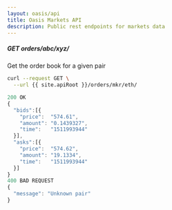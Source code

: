 ```yaml
---
layout: oasis/api
title: Oasis Markets API
description: Public rest endpoints for markets data
---
```


##### GET orders/abc/xyz/

Get the order book for a given pair

```bash
curl --request GET \
  --url {{ site.apiRoot }}/orders/mkr/eth/
```

```javascript
200 OK
{
  "bids":[{
    "price":  "574.61",
    "amount": "0.1439327",
    "time":   "1511993944"
  }],
  "asks":[{
    "price":  "574.62",
    "amount": "19.1334",
    "time":   "1511993944"
  }]
}
400 BAD REQUEST
{
  "message": "Unknown pair"
}
```
